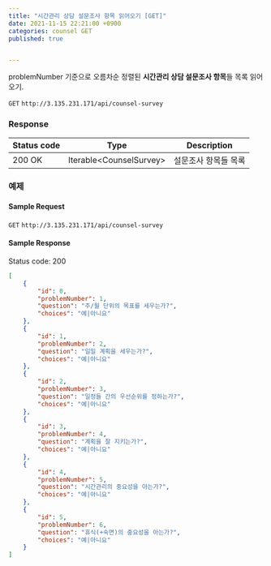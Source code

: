 ```yaml
---
title: "시간관리 상담 설문조사 항목 읽어오기 [GET]"
date: 2021-11-15 22:21:00 +0900
categories: counsel GET
published: true


---
```


problemNumber 기준으로 오름차순 정렬된 **시간관리 상담 설문조사 항목**들 목록 읽어오기.

`GET` `http://3.135.231.171/api/counsel-survey`

### Response

| Status code | Type                     | Description          |
| ----------- | ------------------------ | -------------------- |
| 200 OK      | Iterable\<CounselSurvey> | 설문조사 항목들 목록 |



### 예제

#### Sample Request

`GET` `http://3.135.231.171/api/counsel-survey`

#### Sample Response

Status code: 200

```json
[
    {
        "id": 0,
        "problemNumber": 1,
        "question": "주/월 단위의 목표를 세우는가?",
        "choices": "예|아니요"
    },
    {
        "id": 1,
        "problemNumber": 2,
        "question": "일일 계획을 세우는가?",
        "choices": "예|아니요"
    },
    {
        "id": 2,
        "problemNumber": 3,
        "question": "일정들 간의 우선순위를 정하는가?",
        "choices": "예|아니요"
    },
    {
        "id": 3,
        "problemNumber": 4,
        "question": "계획을 잘 지키는가?",
        "choices": "예|아니요"
    },
    {
        "id": 4,
        "problemNumber": 5,
        "question": "시간관리의 중요성을 아는가?",
        "choices": "예|아니요"
    },
    {
        "id": 5,
        "problemNumber": 6,
        "question": "휴식(+숙면)의 중요성을 아는가?",
        "choices": "예|아니요"
    }
]
```

